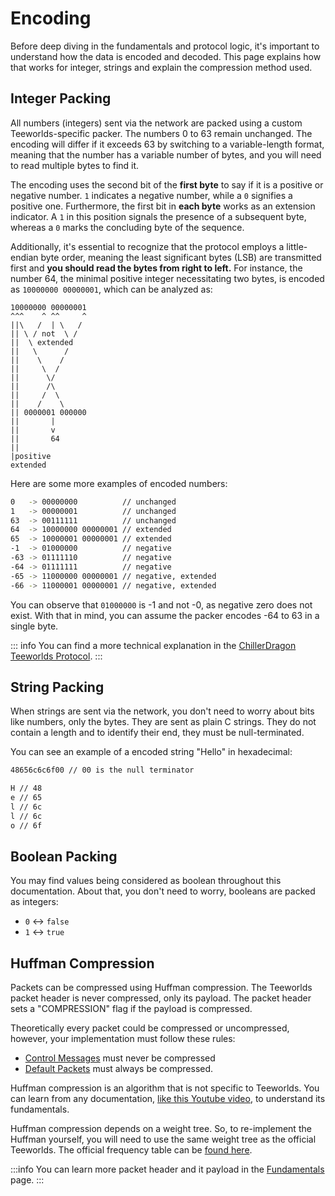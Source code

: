 # Encoding

Before deep diving in the fundamentals and protocol logic, it's important to understand how the data is encoded and decoded. This page explains how that works for integer, strings and explain the compression method used.

## Integer Packing

All numbers (integers) sent via the network are packed using a custom Teeworlds-specific packer. The numbers 0 to 63 remain unchanged. The encoding will differ if it exceeds 63 by switching to a variable-length format, meaning that the number has a variable number of bytes, and you will need to read multiple bytes to find it.

The encoding uses the second bit of the **first byte** to say if it is a positive or negative number. `1` indicates a negative number, while a `0` signifies a positive one. Furthermore, the first bit in **each byte** works as an extension indicator. A `1` in this position signals the presence of a subsequent byte, whereas a `0` marks the concluding byte of the sequence. 

Additionally, it's essential to recognize that the protocol employs a little-endian byte order, meaning the least significant bytes (LSB) are transmitted first and **you should read the bytes from right to left.** For instance, the number 64, the minimal positive integer necessitating two bytes, is encoded as `10000000 00000001`, which can be analyzed as:


```
10000000 00000001
^^^    ^ ^^     ^
||\   /  | \   /
|| \ / not  \ /
||  \ extended
||   \      /
||    \    /
||     \  /
||      \/
||      /\
||     /  \
||    /    \
|| 0000001 000000
||       |
||       v
||       64
||
|positive
extended
```

Here are some more examples of encoded numbers:

```sh
0   -> 00000000          // unchanged
1   -> 00000001          // unchanged
63  -> 00111111          // unchanged
64  -> 10000000 00000001 // extended
65  -> 10000001 00000001 // extended
-1  -> 01000000          // negative
-63 -> 01111110          // negative
-64 -> 01111111          // negative
-65 -> 11000000 00000001 // negative, extended
-66 -> 11000001 00000001 // negative, extended
```

You can observe that `01000000` is -1 and not -0, as negative zero does not exist. With that in mind, you can assume the packer encodes -64 to 63 in a single byte.

::: info
You can find a more technical explanation in the [ChillerDragon Teeworlds Protocol](https://chillerdragon.github.io/teeworlds-protocol/shared/int_packing.html).
:::

## String Packing

When strings are sent via the network, you don't need to worry about bits like numbers, only the bytes. They are sent as plain C strings. They do not contain a length and to identify their end, they must be null-terminated.

You can see an example of a encoded string "Hello" in hexadecimal:
```sh
48656c6c6f00 // 00 is the null terminator

H // 48
e // 65
l // 6c
l // 6c
o // 6f
```

## Boolean Packing

You may find values being considered as boolean throughout this documentation. About that, you don't need to worry, booleans are packed as integers:

- `0` <-> `false`
- `1` <-> `true`

## Huffman Compression

Packets can be compressed using Huffman compression. The Teeworlds packet header is never compressed, only its payload. The packet header sets a "COMPRESSION" flag if the payload is compressed.

Theoretically every packet could be compressed or uncompressed, however, your implementation must follow these rules: 

- [Control Messages](./fundamentals.md#control-messages) must never be compressed
- [Default Packets](./fundamentals.md#default-packets) must always be compressed.

Huffman compression is an algorithm that is not specific to Teeworlds. You can learn from any documentation, [like this Youtube video](https://www.youtube.com/watch?v=iiGZ947Tcck), to understand its fundamentals.

Huffman compression depends on a weight tree. So, to re-implement the Huffman yourself, you will need to use the same weight tree as the official Teeworlds. The official frequency table can be [found here](https://github.com/teeworlds/teeworlds/blob/26d24ec061d44e6084b2d77a9b8a0a48e354eba6/src/engine/shared/huffman.cpp#L7-L20).

:::info
You can learn more packet header and it payload in the [Fundamentals](./fundamentals.md) page.
:::